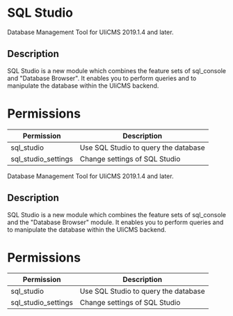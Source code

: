 # SQL Studio

Database Management Tool for UliCMS 2019.1.4 and later.

## Description

SQL Studio is a new module which combines the feature sets of sql_console and "Database Browser".
It enables you to perform queries and to manipulate the database within the UliCMS backend.

# Permissions 

|Permission|Description|
|---|---|
|sql_studio|Use SQL Studio to query the database|
|sql_studio_settings|Change settings of SQL Studio|# SQL Studio

Database Management Tool for UliCMS 2019.1.4 and later.

## Description

SQL Studio is a new module which combines the feature sets of sql_console and the "Database Browser" module.
It enables you to perform queries and to manipulate the database within the UliCMS backend.

# Permissions 

|Permission|Description|
|---|---|
|sql_studio|Use SQL Studio to query the database|
|sql_studio_settings|Change settings of SQL Studio|